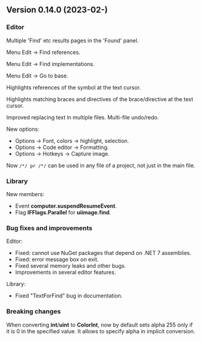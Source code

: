 ## Version 0.14.0 (2023-02-)

### Editor
Multiple 'Find' etc results pages in the 'Found' panel.

Menu Edit -> Find references.

Menu Edit -> Find implementations.

Menu Edit -> Go to base.

Highlights references of the symbol at the text cursor.

Highlights matching braces and directives of the brace/directive at the text cursor.

Improved replacing text in multiple files. Multi-file undo/redo.

New options:
- Options -> Font, colors -> highlight, selection.
- Options -> Code editor -> Formatting.
- Options -> Hotkeys -> Capture image.

Now `/*/ pr /*/` can be used in any file of a project, not just in the main file.

### Library
New members:
- Event **computer.suspendResumeEvent**.
- Flag **IFFlags.Parallel** for **uiimage.find**.


### Bug fixes and improvements

Editor:
- Fixed: cannot use NuGet packages that depend on .NET 7 assemblies.
- Fixed: error message box on exit.
- Fixed several memory leaks and other bugs.
- Improvements in several editor features.

Library:
- Fixed "TextForFind" bug in documentation.


### Breaking changes
When converting **int**/**uint** to **ColorInt**, now by default sets alpha 255 only if it is 0 in the specified value. It allows to specify alpha in implicit conversion.
